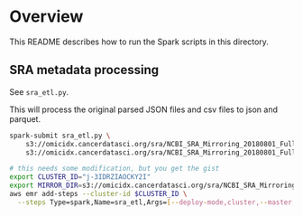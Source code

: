 # Overview

This README describes how to run the Spark scripts in this directory. 

## SRA metadata processing

See `sra_etl.py`.

This will process the original parsed JSON files and csv files to 
json and parquet. 

```sh
spark-submit sra_etl.py \
    s3://omicidx.cancerdatasci.org/sra/NCBI_SRA_Mirroring_20180801_Full/ \
    s3://omicidx.cancerdatasci.org/sra/NCBI_SRA_Mirroring_20180801_Full/
```

```sh
# this needs some modification, but you get the gist
export CLUSTER_ID="j-3IDRZIAOCKY2I"
export MIRROR_DIR=s3://omicidx.cancerdatasci.org/sra/NCBI_SRA_Mirroring_20180801_Full/
aws emr add-steps --cluster-id $CLUSTER_ID \
  --steps Type=spark,Name=sra_etl,Args=[--deploy-mode,cluster,--master,yarn,s3://omics_metadata/sra_etl.py,${MIRROR_DIR},${MIRROR_DIR}],ActionOnFailure=CONTINUE
```



